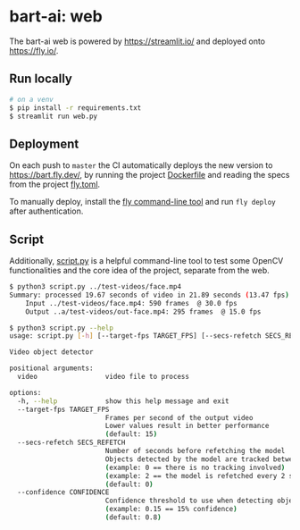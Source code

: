 # bart-ai: web

The bart-ai web is powered by https://streamlit.io/ and deployed onto https://fly.io/.

## Run locally

```sh
# on a venv
$ pip install -r requirements.txt
$ streamlit run web.py
```

## Deployment

On each push to `master` the CI automatically deploys the new version to https://bart.fly.dev/, by running the project [Dockerfile](../Dockerfile) and reading the specs from the project [fly.toml](../fly.toml).

To manually deploy, install the [fly command-line tool](https://fly.io/docs/hands-on/install-flyctl/) and run `fly deploy` after authentication.

## Script

Additionally, [script.py](./script.py) is a helpful command-line tool to test some OpenCV functionalities and the core idea of the project, separate from the web.

```sh
$ python3 script.py ../test-videos/face.mp4
Summary: processed 19.67 seconds of video in 21.89 seconds (13.47 fps)
    Input ../test-videos/face.mp4: 590 frames  @ 30.0 fps
    Output ..a/test-videos/out-face.mp4: 295 frames  @ 15.0 fps
```

```sh
$ python3 script.py --help
usage: script.py [-h] [--target-fps TARGET_FPS] [--secs-refetch SECS_REFETCH] [--confidence CONFIDENCE] video

Video object detector

positional arguments:
  video                 video file to process

options:
  -h, --help            show this help message and exit
  --target-fps TARGET_FPS
                        Frames per second of the output video
                        Lower values result in better performance
                        (default: 15)
  --secs-refetch SECS_REFETCH
                        Number of seconds before refetching the model
                        Objects detected by the model are tracked between refetches
                        (example: 0 == there is no tracking involved)
                        (example: 2 == the model is refetched every 2 seconds)
                        (default: 0)
  --confidence CONFIDENCE
                        Confidence threshold to use when detecting objects
                        (example: 0.15 == 15% confidence)
                        (default: 0.8)
```
